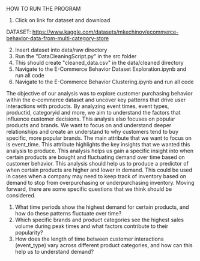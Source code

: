 HOW TO RUN THE PROGRAM

1. Click on link for dataset and download

DATASET: https://www.kaggle.com/datasets/mkechinov/ecommerce-behavior-data-from-multi-category-store 

2. Insert dataset into data/raw directory
3. Run the "DataCleaningScript.py" in the src folder
4. This should create "cleaned_data.csv" in the data/cleaned directory 
5. Navigate to the E-Commerce Behavior Dataset Exploration.ipynb and run all code
6. Navigate to the E-Commerce Behavior Clustering.ipynb and run all code

The objective of our analysis was to explore customer purchasing behavior within the e-commerce dataset and uncover key patterns that drive user interactions with products. By analyzing event times, event types, productid, categoryid and more, we aim to understand the factors that influence customer decisions. This analysis also focuses on popular products and brands. We want to focus on and understand deeper relationships and create an understand to why customers tend to buy specific, more popular brands. The main attribute that we want to focus on is event_time. This attribute highlights the key insights that we wanted this analysis to produce. This analysis helps us gain a specific insight into when certain products are bought and fluctuating demand over time based on customer behavior. This analysis should help us to produce a predictor of when certain products are higher and lower in demand. This could be used in cases when a company may need to keep track of inventory based on demand to stop from overpurchasing or underpurchasing inventory. Moving forward, there are some specific questions that we think should be considered. 

1. What time periods show the highest demand for certain products, and how do these patterns fluctuate over time? 
2. Which specific brands and product categories see the highest sales volume during peak times and what factors contribute to their popularity? 
3. How does the length of time between customer interactions (event_type) vary across different product categories, and how can this help us to understand demand? 